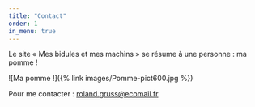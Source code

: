 ```yaml
---
title: "Contact"
order: 1
in_menu: true
---
```

Le site « Mes bidules et mes machins » se résume à une personne : ma pomme !

![Ma pomme !]({% link images/Pomme-pict600.jpg %})

Pour me contacter : [roland.gruss@ecomail.fr](mailto:roland.gruss@ecomail.fr) 